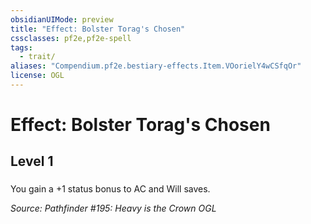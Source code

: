 ```yaml
---
obsidianUIMode: preview
title: "Effect: Bolster Torag's Chosen"
cssclasses: pf2e,pf2e-spell
tags:
  - trait/
aliases: "Compendium.pf2e.bestiary-effects.Item.VOorielY4wCSfqOr"
license: OGL
---
```

# Effect: Bolster Torag's Chosen
## Level 1
### 






You gain a +1 status bonus to AC and Will saves.

*Source: Pathfinder #195: Heavy is the Crown*
*OGL*